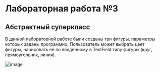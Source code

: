 # Лабораторная работа №3
## Абстрактный суперкласс

В данной лабораторной работе были созданы три фигуры, параметры которых заданы программно. Пользователь может выбрать цвет фигуры, нарисовать её по введённому в TextField типу фигуры (круг, прямоугольник, линия).  

![image](https://github.com/user-attachments/assets/33ec7b21-dd3a-440a-9c60-8dd82998d0d4)
